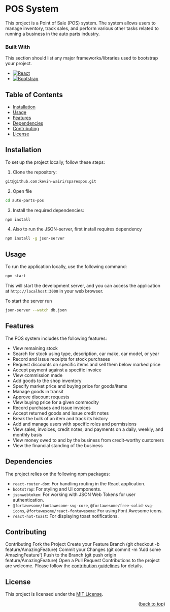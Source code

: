 
# POS System

This project is a Point of Sale (POS) system. The system allows users to manage inventory, track sales, and perform various other tasks related to running a business in the auto parts industry.

### Built With

This section should list any major frameworks/libraries used to bootstrap your project.

* [![React][React.js]][React-url]
* [![Bootstrap][Bootstrap.com]][Bootstrap-url]



## Table of Contents

- [Installation](#installation)
- [Usage](#usage)
- [Features](#features)
- [Dependencies](#dependencies)
- [Contributing](#contributing)
- [License](#license)

## Installation

To set up the project locally, follow these steps:

1. Clone the repository:

```sh
git@github.com:kevin-wairi/sparespos.git
```

2. Open file

```sh
cd auto-parts-pos
```

3.  Install the required dependencies:

```sh
npm install
```
4.  Also to run the JSON-server, first install requires dependency

```sh
npm install -g json-server
```


## Usage

To run the application locally, use the following command:

```sh
npm start
```

This will start the development server, and you can access the application at `http://localhost:3000` in your web browser.

To start the server run

```sh
json-server --watch db.json
```

## Features

The POS system includes the following features:

-   View remaining stock
-   Search for stock using type, description, car make, car model, or year
-   Record and issue receipts for stock purchases
-   Request discounts on specific items and sell them below marked price
-   Accept payment against a specific invoice
-   View commission made
-   Add goods to the shop inventory
-   Specify market price and buying price for goods/items
-   Manage goods in transit
-   Approve discount requests
-   View buying price for a given commodity
-   Record purchases and issue invoices
-   Accept returned goods and issue credit notes
-   Break the bulk of an item and track its history
-   Add and manage users with specific roles and permissions
-   View sales, invoices, credit notes, and payments on a daily, weekly, and monthly basis
-   View money owed to and by the business from credit-worthy customers
-   View the financial standing of the business

## Dependencies

The project relies on the following npm packages:

-   `react-router-dom`: For handling routing in the React application.
-   `bootstrap`: For styling and UI components.
-   `jsonwebtoken`: For working with JSON Web Tokens for user authentication.
-   `@fortawesome/fontawesome-svg-core`, `@fortawesome/free-solid-svg-icons`, `@fortawesome/react-fontawesome`: For using Font Awesome icons.
-   `react-hot-toast`: For displaying toast notifications.

## Contributing

Contributing
Fork the Project
Create your Feature Branch (git checkout -b feature/AmazingFeature)
Commit your Changes (git commit -m 'Add some AmazingFeature')
Push to the Branch (git push origin feature/AmazingFeature)
Open a Pull Request
Contributions to the project are welcome. Please follow the [contribution guidelines](https://chat.openai.com/c/CONTRIBUTING.md) for details.

## License

This project is licensed under the [MIT License](https://chat.openai.com/c/LICENSE).

<p align="right">(<a href="#readme-top">back to top</a>)</p>

[React.js]: https://img.shields.io/badge/React-20232A?style=for-the-badge&logo=react&logoColor=61DAFB
[React-url]: https://reactjs.org/

[Bootstrap.com]: https://img.shields.io/badge/Bootstrap-563D7C?style=for-the-badge&logo=bootstrap&logoColor=white
[Bootstrap-url]: https://getbootstrap.com